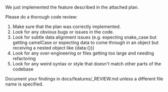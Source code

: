 We just implemented the feature described in the attached plan.

Please do a thorough code review:

1. Make sure that the plan was correctly implemented.
2. Look for any obvious bugs or issues in the code.
3. Look for subtle data alignment issues (e.g. expecting snake_case but getting camelCase or expecting data to come through in an object but receiving a nested object like {data:{}})
4. Look for any over-engineering or files getting too large and needing refactoring
5. Look for any weird syntax or style that doesn't match other parts of the codebase

Document your findings in docs/features/<N>\_REVIEW.md unless a different file name is specified.
